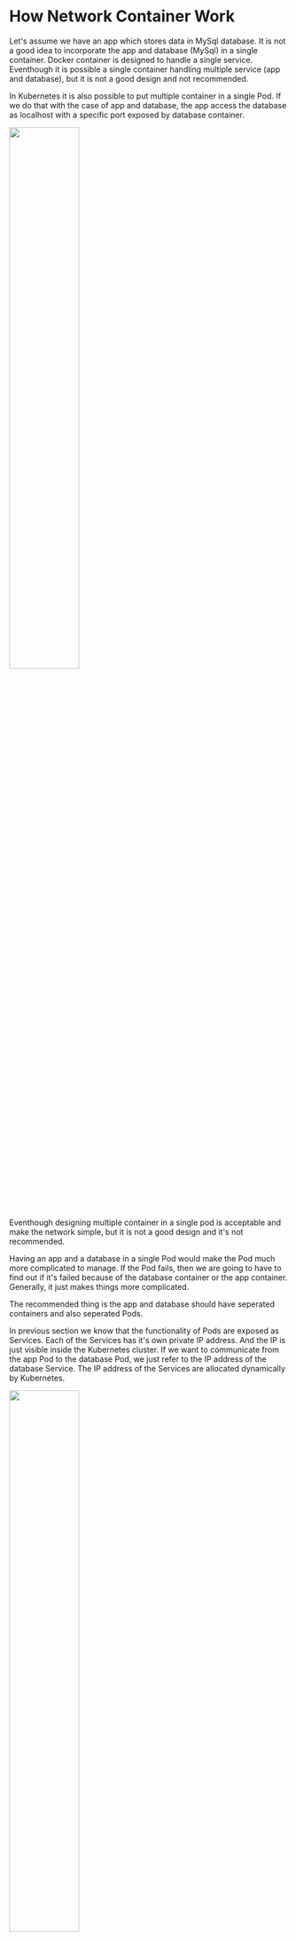 # How Network Container Work

Let's assume we have an app which stores data in MySql database. It is not a good idea to incorporate the app and database (MySql) in a single container. Docker container is designed to handle a single service. Eventhough it is possible a single container handling multiple service (app and database), but it is not a good design and not recommended.

In Kubernetes it is also possible to put multiple container in a single Pod. If we do that with the case of app and database, the app access the database as localhost with a specific port exposed by database container.

<img src="images/app-mysql-in-single-pod.png" alt="" width="50%"/>

Eventhough designing multiple container in a single pod is acceptable and make the network simple, but it is not a good design and it's not recommended. 


Having an app and a database in a single Pod would make the Pod much more complicated to manage. If the Pod fails, then we are going to have to find out if it's failed because of the database container or the app container. Generally, it just makes things more complicated.

The recommended thing is the app and database should have seperated containers and also seperated Pods.

In previous section we know that the functionality of Pods are exposed as Services. Each of the Services has it's own private IP address. And the IP is just visible inside the Kubernetes cluster. If we want to communicate from the app Pod to the database Pod, we just refer to the IP address of the database Service. The IP address of the Services are allocated dynamically by Kubernetes. 

<img src="images/kube-dns-lookup.png" alt="" width="50%"/>

The next time we run the Kubernetes cluster, we may get different IP addresses allocated to the services. The solution is the Kubernetes maintains its own private DNS service. The DNS Service basically is a database containing a set of key value pairs. The keys are just label name of Kubernetes services and the values are the IP addresses of those Services. And Kubernetes takes full responsibility in maintaining this DNS system. The Kubernetes service which does the job is called <code>kube-dns</code>

# Namespace

Namespace basically is partioning resources in Kubernetes.

<img src="images/namespaces.png" alt="" width="75%"/>

> In Kubernetes, if we don't specify namespace, it will be <code>default</code> namespace.

To get list of namespace we check with command
``` bash
# long command
kubectl get namespaces

# short command
kubectl get ns
```

We also can get resources by adding flag <code>--all-namespaces</code> for all namespaces and <code>-n</code> for specific namespace

``` bash
# get pods in kube-system namespace
kubectl get po -n kube-system

# get all resources in kube-system namespace
kubectl get all -n kube-system
```

 <img src="images/get-resources-with-ns.png" alt=""/>

 If we are in different namespace, we should specify the namespace
``` bash
kubectl describe svc kube-dns -n kube-system
```

# Working with Custom Namespace

``` bash
# creating a namespace
kubectl create ns demo

# run image inside a specific namespace 
kubectl run busybox -t -i --image busybox --namespace demo
```

# Service Discovery

To demonstrate service dicovery, let's create a Pod and Service (mysql.yaml) for a MySQL database. Then we will try to connect to the database from the previuos web app Pod.

``` bash
apiVersion: v1
kind: Pod
metadata:
  name: mysql
  labels:
    app: mysql
spec:
  containers:
   - name: mysql
     image: mysql:5
     env:
      # Use secret in real implementation
      - name: MYSQL_ROOT_PASSWORD
        value: password
      - name: MYSQL_DATABASE
        value: fleetman
---
kind: Service
apiVersion: v1
metadata:
  name: database
spec:
  selector:
    app: mysql
  ports:
  - port: 3306
  type: ClusterIP

```

``` bash
kubectl apply -f mysql.yaml
```

How does the web app Pod know how to find the dns Service?. The answer is Kubernetes will automatically do some management of the containers and it automatically configures the DNS system. We can verify it by viewing the file in the <code>/etc/resolve.conf</code>


``` bash
# get into the Pod shell
kubectl exec -it webapp-666c69fc7f-hk94d sh
```

<img src="images/service-discovery-database.png" alt="" />

From the above screenshot we can see that the corresponding DNS entry for the database is <code>database.default.svc.cluster.local</code>.

In short the general format of fully qualified domain name of service is <code>\<service-name\>.\<namespace-name\>.svc.cluster.local</code>

Let try to connect the MySql Pod from the web app Pod. Before doing that, we will install mysql client in the web app Pod.


<img src="images/service-discovery-database-connect.png" alt="" />

> The important thing we have established here is that we can find the IP address of a service just by its name. That is called service discovery.

# Reference
- https://github.com/DickChesterwood/k8s-fleetman
- https://kubernetes.io/docs/reference/kubectl/cheatsheet/
- https://stackoverflow.com/questions/61171487/what-is-the-difference-between-namespaces-and-contexts-in-kubernetes
- https://loft.sh/blog/kubectl-get-context-its-uses-and-how-to-get-started/
- https://octopus.com/blog/deleting-kubernetes-resources
- https://stackoverflow.com/questions/55373686/how-to-switch-namespace-in-kubernetes